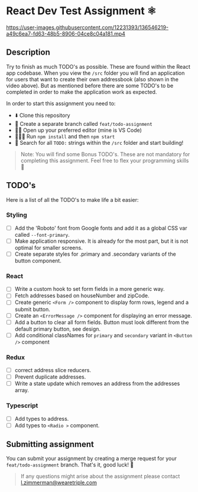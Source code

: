 # React Dev Test Assignment ⚛️

https://user-images.githubusercontent.com/12231393/136546219-a49c6ea7-fd63-48b5-8906-04ce8c04a181.mp4

## Description
Try to finish as much TODO's as possible. These are found within the React app codebase. When you view the `/src` folder you will find an application for users that want to create their own addressbook (also shown in the video above). But as mentioned before there are some TODO's to be completed in order to make the application work as expected.

In order to start this assignment you need to:
- ⬇️ Clone this repository
- 🌲 Create a separate branch called `feat/todo-assignment`
- 👨‍💻 Open up your preferred editor (mine is VS Code)
- 🏃🏻‍♂️ Run `npm install` and then `npm start`
- 🔎  Search for all `TODO:` strings within the `/src` folder and start building!

> Note: You will find some Bonus TODO's. These are not mandatory for completing this assignment. Feel free to flex your programming skills 💪

## TODO's
Here is a list of all the TODO's to make life a bit easier:

### Styling
- [ ] Add the 'Roboto' font from Google fonts and add it as a global CSS var called `--font-primary`.
- [ ] Make application responsive. It is already for the most part, but it is not optimal for smaller screens.
- [ ] Create separate styles for .primary and .secondary variants of the button component.

### React
- [ ] Write a custom hook to set form fields in a more generic way.
- [ ] Fetch addresses based on houseNumber and zipCode.
- [ ] Create generic `<Form />` component to display form rows, legend and a submit button.
- [ ] Create an `<ErrorMessage />` component for displaying an error message.
- [ ] Add a button to clear all form fields. Button must look different from the default primary button, see design.
- [ ] Add conditional classNames for `primary` and `secondary` variant in `<Button />` component

### Redux
- [ ] correct address slice reducers.
- [ ] Prevent duplicate addresses.
- [ ] Write a state update which removes an address from the addresses array.

### Typescript
- [ ] Add types to address.
- [ ] Add types to `<Radio >` component.

## Submitting assignment
You can submit your assignment by creating a merge request for your `feat/todo-assignment` branch. That's it, good luck! 🚀

> If any questions might arise about the assignment please contact l.zimmerman@wearetriple.com
